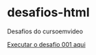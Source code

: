 # desafios-html
 Desafios do cursoemvideo

<a href="https://jefferson092803.github.io/desafios-html/desafio%20001/index.html">Executar o desafio 001 aqui</a>